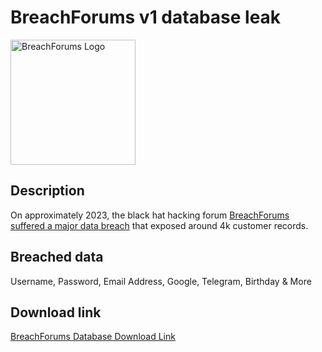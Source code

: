 # BreachForums v1 database leak

<img src="https://www.ahhhhfs.com/wp-content/uploads/2022/12/%E9%BB%91%E5%AE%A2%E6%95%B0%E6%8D%AE%E6%B3%84%E6%BC%8F%E8%AE%BA%E5%9D%9B%E7%BD%91%E7%AB%99-BreachForums-Featured-Image.jpg" alt="BreachForums Logo" width="200" height="200">

## Description

On approximately 2023, the black hat hacking forum <a href="https://www.bleepingcomputer.com/news/security/fbi-seizes-breachforums-after-arresting-its-owner-pompompurin-in-march/" target="_blank" rel="noopener">BreachForums suffered a major data breach</a> that exposed around 4k customer records.

## Breached data

Username, Password, Email Address, Google, Telegram, Birthday & More

## Download link

[BreachForums Database Download Link](https://files.catbox.moe/6fo3po.sql)
